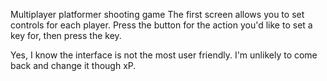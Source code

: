 Multiplayer platformer shooting game
The first screen allows you to set controls for each player. Press the button for the action you'd like to set a key for, then press the key. 

Yes, I know the interface is not the most user friendly. I'm unlikely to come back and change it though xP. 
